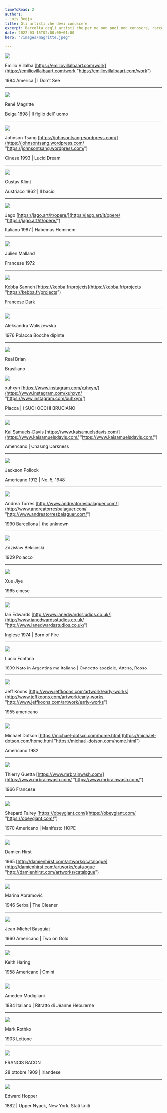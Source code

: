 ```yaml
---
timeToRead: 2
authors:
- Luis Beqja
title: Gli artisti che devi conoscere
excerpt: Raccolta degli artisti che per me non puoi non conoscre, raccolta personale.
date: 2022-03-15T02:00:00+01:00
hero: "/images/magritte.jpeg"

---
```

![](/images/emilio-villalba.jpg)

Emilio Villalba [https://emiliovillalbaart.com/work](https://emiliovillalbaart.com/work "https://emiliovillalbaart.com/work")

1984 America | I Don't See

***

![](/images/magritte.jpeg)

René Magritte

Belga 1898 | Il figlio dell' uomo

***

![](/images/johnson-tsang-5.jpg)

Johnson Tsang [https://johnsontsang.wordpress.com/](https://johnsontsang.wordpress.com/ "https://johnsontsang.wordpress.com/")

Cinese 1993 | Lucid Dream

***

![](/images/klimt.jpg)

Gustav Klimt

Austriaco 1862 | Il bacio

***

![](/images/jago.jpg)

Jago [https://jago.art/it/opere/](https://jago.art/it/opere/ "https://jago.art/it/opere/")

Italiano 1987 | Habemus Hominem

***

![](/images/street-art-seth-globepainter-julien-malland-45__880.jpg)

Julien Malland

Francese 1972

***

![](/images/8e7b10c52d18b7027fe1bc6d0bcbd845.jpg)

Kebba Sanneh [https://kebba.fr/projects](https://kebba.fr/projects "https://kebba.fr/projects")

Francese Dark

***

![](/images/9a47e9b5e1c8f5bda087cbadb300ee8e.jpg)

Aleksandra Waliszewska

1976 Polacca Bocche dipinte

***

![](/images/1b10b703b970e587e4601cc6e6f7b24b.jpg)

Real Brian

Brasiliano

![](/images/whatsapp_image_2020-11-02_at_23-03-41.jpeg)

xuhxyn [https://www.instagram.com/xuhxyn/](https://www.instagram.com/xuhxyn/ "https://www.instagram.com/xuhxyn/")

Placca | I SUOI OCCHI BRUCIANO

***

![](/images/chasingdarkness.jpg)

Kai Samuels-Davis [https://www.kaisamuelsdavis.com/](https://www.kaisamuelsdavis.com/ "https://www.kaisamuelsdavis.com/")

Americano | Chasing Darkness

***

![](/images/no-5-1948-jackson-pollock.jpg)

Jackson Pollock

Americano 1912 | No. 5, 1948

***

![](/images/selfgoldenbrushsmall2.jpg)

Andrea Torres [http://www.andreatorresbalaguer.com/](http://www.andreatorresbalaguer.com/ "http://www.andreatorresbalaguer.com/")

1990 Barcellona | the unknown

***

![](/images/zdzisc582aw-beksic584ski-11.jpg)

Zdzisław Beksiński

1929 Polacco

***

![](/images/8.jpg)

Xue Jiye

1965 cinese

***

![](/images/born-of-fire-black-and-gold-sculptor-ian-edwards-contemporary-bronze-sculpture-portrait.jpg)

Ian Edwards [http://www.ianedwardsstudios.co.uk/](http://www.ianedwardsstudios.co.uk/ "http://www.ianedwardsstudios.co.uk/")

Inglese 1974 | Born of Fire

***

![](/images/0ad2fb283c54e3d104de1e2a8b367090j.jpg)

Lucio Fontana

1899 Nato in Argentina ma Italiano | Concetto spaziale, Attesa, Rosso

***

![](/images/jeff_koons_00-17.jpg)

Jeff Koons [http://www.jeffkoons.com/artwork/early-works](http://www.jeffkoons.com/artwork/early-works "http://www.jeffkoons.com/artwork/early-works")

1955 americano

***

![](/images/ny2014_dotson_michael_08.jpg)

Michael Dotson [https://michael-dotson.com/home.html](https://michael-dotson.com/home.html "https://michael-dotson.com/home.html")

Americano 1982

***

![](/images/mm_0919_cal_brainwash_works_well_together-1024x508.jpg)

Thierry Guetta [https://www.mrbrainwash.com/](https://www.mrbrainwash.com/ "https://www.mrbrainwash.com/")

1966 Francese

***

![](/images/120316-sd.jpg)

Shepard Fairey [https://obeygiant.com/](https://obeygiant.com/ "https://obeygiant.com/")

1970 Americano | Manifesto HOPE

***

![](/images/damien-hirst-shark2.jpg)

Damien Hirst

1965 [http://damienhirst.com/artworks/catalogue](http://damienhirst.com/artworks/catalogue "http://damienhirst.com/artworks/catalogue")

***

![](/images/121234.jpg)

Marina Abramović

1946 Serba | The Cleaner

***

![](/images/xl_basquiat_01141_168-169.jpg)

Jean-Michel Basquiat

1960 Americano | Two on Gold

***

![](/images/5037636e65dce63316f6f54c71303109.png)

Keith Haring

1958 Americano | Omini

***

![](/images/modigliani-jeanne-hebuterne.jpg)

Amedeo Modigliani

1884 Italiano | Ritratto di Jeanne Hebuterne

***

![](/images/fonte-markrothko-org_-796x1030.jpg)

Mark Rothko

1903 Lettone

***

![](/images/9048f6c6-7173-4d8a-80a2-491535b8431b_679n10069_b5mt5_df.jpg)

FRANCIS BACON

28 ottobre 1909 | irlandese

***

![](/images/edward-hopper-nighthawks-1942-the-art-institute-of-chicago.jpg)

Edward Hopper

1882 | Upper Nyack, New York, Stati Uniti